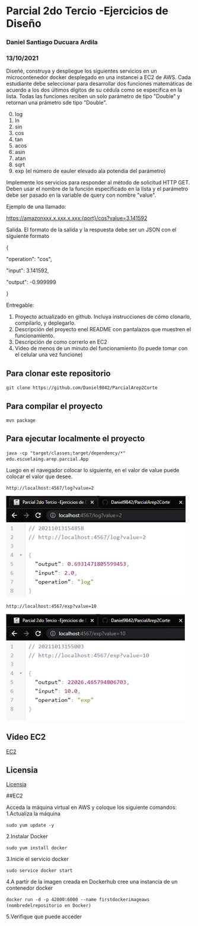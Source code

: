 #  Parcial 2do Tercio -Ejercicios de Diseño
### Daniel Santiago Ducuara Ardila
### 13/10/2021

Diseñé, construya y despliegue los siguientes servicios en un microcontenedor docker desplegado en una instancei a EC2 de AWS. Cada estudiante debe seleccionar para desarrollar dos funciones matemáticas de acuerdo a los dos últimos dígitos de su cédula como se especifica en la lista. Todas las funciones reciben un solo parámetro de tipo "Double" y retornan una prámetro sde tipo "Double".

0. log
1. ln
2. sin
3. cos
4. tan
5. acos
6. asin
7. atan
8. sqrt
9. exp (el número de eauler elevado ala potendia del parámetro)


Implemente los servicios para responder al método de solicitud HTTP GET. Deben usar el nombre de la función especificado en la lista y el parámetro debe ser pasado en la variable de query con nombre "value".


Ejemplo de una llamado:

https://amazonxxx.x.xxx.x.xxx:{port}/cos?value=3.141592


Salida. El formato de la salida y la respuesta debe ser un JSON con el siguiente formato

{

 "operation": "cos",

 "input":  3.141592,

 "output":  -0.999999

}


Entregable:

1. Proyecto actualizado en github. Incluya instrucciones de cómo clonarlo, compilarlo, y deplegarlo.
2. Descripción del proyecto enel README con pantalazos que muestren el funcionamiento.
3. Descripción de como correrlo en EC2
4. Video de menos de un minuto del funcionamiento (lo puede tomar con el celular una vez funcione)


## Para clonar este repositorio
```
git clone https://github.com/Daniel9842/ParcialArep2Corte
```
## Para compilar el proyecto
```
mvn package
```
## Para ejecutar localmente el proyecto
```
java -cp "target/classes;target/dependency/*" edu.escuelaing.arep.parcial.App
```
Luego en el navegador colocar lo siguiente, en el valor de value puede colocar el valor que desee.
```
http://localhost:4567/log?value=2
```
![function log](images/log.PNG "Log function")<br>
```
http://localhost:4567/exp?value=10
```
![function exp](images/exp.PNG "Exp function")<br>


## Video EC2

[EC2 ](https://github.com/Daniel9842/ParcialArep2Corte/blob/master/EC2%20video%20parcial.mp4)

## Licensia

[Licensia ](https://github.com/Daniel9842/ParcialArep2Corte/blob/master/LICENSE.txt)

##EC2 

Acceda la máquina virtual en AWS y coloque los siguiente comandos:
1.Actualiza la máquina
```
sudo yum update -y
```
2.Instalar Docker
```
sudo yum install docker
```
3.Inicie el servicio docker
```
sudo service docker start
```
4.A partir de la imagen creada en Dockerhub cree una instancia de un contenedor docker
```
docker run -d -p 42000:6000 --name firstdockerimageaws (nombredelrepositorio en Docker)
```
5.Verifique que puede acceder